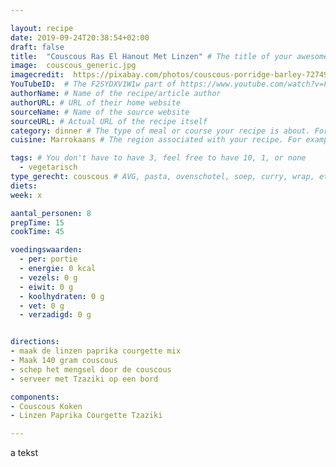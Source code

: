 ```yaml
---

layout: recipe
date: 2019-09-24T20:38:54+02:00
draft: false
title:  "Couscous Ras El Hanout Met Linzen" # The title of your awesome recipe
image:  couscous_generic.jpg
imagecredit:  https://pixabay.com/photos/couscous-porridge-barley-727492/
YouTubeID:  # The F2SYDXV1W1w part of https://www.youtube.com/watch?v=F2SYDXV1W1w
authorName: # Name of the recipe/article author
authorURL: # URL of their home website
sourceName: # Name of the source website
sourceURL: # Actual URL of the recipe itself
category: dinner # The type of meal or course your recipe is about. For example: "dinner", "entree", or "dessert".
cuisine: Marrokaans # The region associated with your recipe. For example, Italiaans, Mediterraans", or Eigen.

tags: # You don't have to have 3, feel free to have 10, 1, or none
  - vegetarisch
type_gerecht: couscous # AVG, pasta, ovenschotel, soep, curry, wrap, etc.
diets: 
week: x

aantal_personen: 8
prepTime: 15
cookTime: 45

voedingswaarden:
  - per: portie
  - energie: 0 kcal
  - vezels: 0 g
  - eiwit: 0 g
  - koolhydraten: 0 g
  - vet: 0 g
  - verzadigd: 0 g


directions:
- maak de linzen paprika courgette mix
- Maak 140 gram couscous
- schep het mengsel door de couscous
- serveer met Tzaziki op een bord

components:
- Couscous Koken
- Linzen Paprika Courgette Tzaziki

---
```


a tekst
